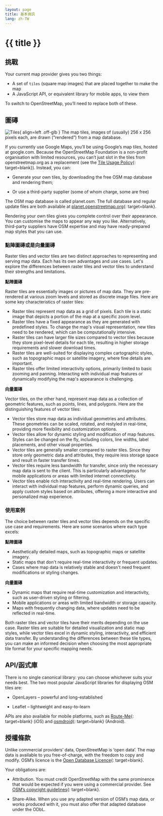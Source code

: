 ```yaml
---
layout: page
title: 基本資訊
lang: zh-TW
---
```


# {{ title }}

## 挑戰

Your current map provider gives you two things:

* A set of `tiles` (square map images) that are placed together to make the map
* A JavaScript API, or equivalent library for mobile apps, to view them

To switch to OpenStreetMap, you’ll need to replace both of these.

## 圖磚

![Tiles](/assets/img/tiles.webp){ align=left .off-glb }
The map tiles, images of (usually) 256 x 256 pixels each, are drawn (“rendered”) from a map database.

If you currently use Google Maps, you’ll be using Google’s map tiles, hosted at google.com. Because the OpenStreetMap Foundation is a non-profit organisation with limited resources, you can’t just slot in the tiles from openstreetmap.org as a replacement (see the [Tile Usage Policy](https://operations.osmfoundation.org/policies/tiles/){: target=blank}). Instead, you can:

* Generate your own tiles, by downloading the free OSM map database and rendering them;

* Or use a third-party supplier (some of whom charge, some are free)

The OSM map database is called planet.osm. The full database and regular update files are both available at [planet.openstreetmap.org](http://planet.openstreetmap.org/){: target=blank}.

Rendering your own tiles gives you complete control over their appearance. You can customise the maps to appear any way you like. Alternatively, third-party suppliers have OSM expertise and may have ready-prepared map styles that you can use.

### 點陣圖磚或是向量圖磚

Raster tiles and vector tiles are two distinct approaches to representing and serving map data. Each has its own advantages and use cases. Let's explore the differences between raster tiles and vector tiles to understand their strengths and limitations.

**點陣圖磚**

Raster tiles are essentially images or pictures of map data. They are pre-rendered at various zoom levels and stored as discrete image files. Here are some key characteristics of raster tiles:

* Raster tiles represent map data as a grid of pixels. Each tile is a static image that depicts a portion of the map at a specific zoom level.
* Raster tiles have a fixed appearance as they are generated with predefined styles. To change the map's visual representation, new tiles need to be rendered, which can be computationally intensive.
* Raster tiles can have larger file sizes compared to vector tiles because they store pixel-level details for each tile, resulting in higher storage requirements and slower download times.
* Raster tiles are well-suited for displaying complex cartographic styles, such as topographic maps or satellite imagery, where fine details are important.
* Raster tiles offer limited interactivity options, primarily limited to basic zooming and panning. Interacting with individual map features or dynamically modifying the map's appearance is challenging.

**向量圖磚**

Vector tiles, on the other hand, represent map data as a collection of geometric features, such as points, lines, and polygons. Here are the distinguishing features of vector tiles:

* Vector tiles store map data as individual geometries and attributes. These geometries can be scaled, rotated, and restyled in real-time, providing more flexibility and customization options.
* Vector tiles allow for dynamic styling and modification of map features. Styles can be changed on the fly, including colors, line widths, label placements, and other visual properties.
* Vector tiles are generally smaller compared to raster tiles. Since they store only geometric data and attributes, they require less storage space and result in faster transfer times.
* Vector tiles require less bandwidth for transfer, since only the necessary map data is sent to the client. This is particularly advantageous for mobile applications or areas with limited internet connectivity.
* Vector tiles enable rich interactivity and real-time rendering. Users can interact with individual map features, perform dynamic queries, and apply custom styles based on attributes, offering a more interactive and personalized map experience.

### 使用案例

The choice between raster tiles and vector tiles depends on the specific use case and requirements. Here are some scenarios where each type excels:

**點陣圖磚**

* Aesthetically detailed maps, such as topographic maps or satellite imagery.
* Static maps that don't require real-time interactivity or frequent updates.
* Cases where map data is relatively stable and doesn't need frequent modifications or styling changes.

**向量圖磚**

* Dynamic maps that require real-time customization and interactivity, such as user-driven styling or filtering.
* Mobile applications or areas with limited bandwidth or storage capacity.
* Maps with frequently changing data, where updates need to be reflected in real-time.

Both raster tiles and vector tiles have their merits depending on the use case. Raster tiles are suitable for detailed visualization and static map styles, while vector tiles excel in dynamic styling, interactivity, and efficient data transfer. By understanding the differences between these tile types, you can make an informed decision when choosing the most appropriate tile format for your specific mapping needs.

## API/函式庫

There is no single canonical library: you can choose whichever suits your needs best. The two most popular JavaScript libraries for displaying OSM tiles are:

* OpenLayers – powerful and long-established

* Leaflet – lightweight and easy-to-learn

APIs are also available for mobile platforms, such as [Route-Me](https://github.com/route-me/route-me){: target=blank} (iOS) and [osmdroid](https://github.com/osmdroid/osmdroid){: target=blank} (Android).

## 授權條款

Unlike commercial providers’ data, OpenStreetMap is ‘open data’. The map data is available to you free-of-charge, with the freedom to copy and modify. OSM’s licence is the [Open Database Licence](http://opendatacommons.org/licenses/odbl/summary/){: target=blank}.

Your obligations are:

* Attribution. You must credit OpenStreetMap with the same prominence that would be expected if you were using a commercial provider. See [OSM’s copyright guidelines](http://www.openstreetmap.org/copyright){: target=blank}.

* Share-Alike. When you use any adapted version of OSM’s map data, or works produced with it, you must also offer that adapted database under the ODbL.
